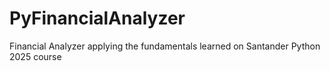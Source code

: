 # PyFinancialAnalyzer
Financial Analyzer applying the fundamentals learned on Santander Python 2025 course
